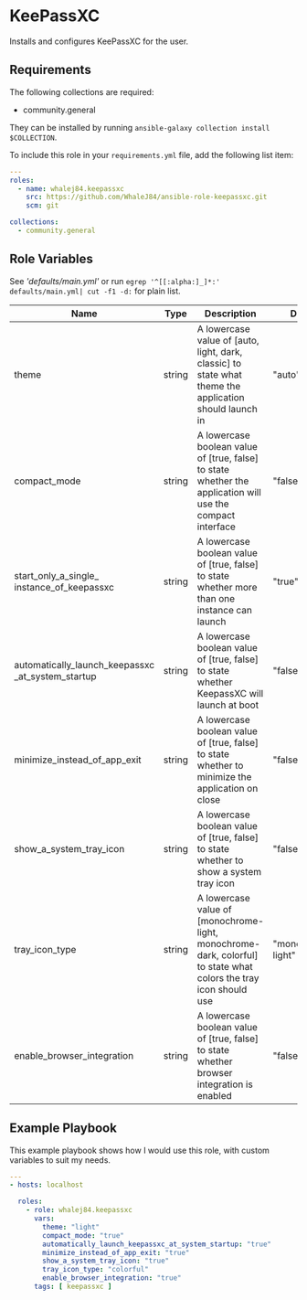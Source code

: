 KeePassXC
=========

Installs and configures KeePassXC for the user.

Requirements
------------

The following collections are required:

- community.general

They can be installed by running `ansible-galaxy collection install $COLLECTION`.

To include this role in your `requirements.yml` file, add the following list item:

```yaml
---
roles:
  - name: whalej84.keepassxc
    src: https://github.com/WhaleJ84/ansible-role-keepassxc.git
    scm: git

collections:
  - community.general
```

Role Variables
--------------

See *'defaults/main.yml'* or run `egrep '^[[:alpha:]_]*:' defaults/main.yml| cut
-f1 -d:` for plain list.

| Name | Type | Description | Default |
| ---- | ---- | ----------- | ------- |
| theme | string | A lowercase value of [auto, light, dark, classic] to state what theme the application should launch in | "auto" |
| compact\_mode | string | A lowercase boolean value of [true, false] to state whether the application will use the compact interface | "false" |
| start\_only\_a\_single\_</br>instance\_of\_keepassxc | string | A lowercase boolean value of [true, false] to state whether more than one instance can launch | "true" |
| automatically\_launch\_keepassxc</br>\_at\_system\_startup | string | A lowercase boolean value of [true, false] to state whether KeepassXC will launch at boot | "false" |
| minimize\_instead\_of\_app\_exit | string | A lowercase boolean value of [true, false] to state whether to minimize the application on close | "false" |
| show\_a\_system\_tray\_icon | string | A lowercase boolean value of [true, false] to state whether to show a system tray icon | "false" |
| tray\_icon\_type | string | A lowercase value of [monochrome-light, monochrome-dark, colorful] to state what colors the tray icon should use | "monochrome-light" |
| enable\_browser\_integration | string | A lowercase boolean value of [true, false] to state whether browser integration is enabled | "false" |

Example Playbook
----------------

This example playbook shows how I would use this role, with custom variables to suit my needs.

```yaml
---
- hosts: localhost

  roles:
    - role: whalej84.keepassxc
      vars:
        theme: "light"
        compact_mode: "true"
        automatically_launch_keepassxc_at_system_startup: "true"
        minimize_instead_of_app_exit: "true"
        show_a_system_tray_icon: "true"
        tray_icon_type: "colorful"
        enable_browser_integration: "true"
      tags: [ keepassxc ]
```
